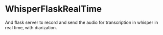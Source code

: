 # WhisperFlaskRealTime
And flask server to record and send the audio for transcription in whisper in real time, with diarization.
